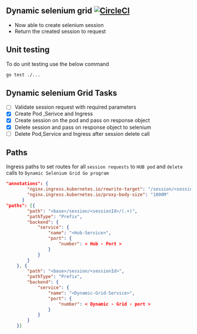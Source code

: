 ## Dynamic selenium grid  [![CircleCI](https://circleci.com/gh/thulasipavankumar/Dynamic-Selenium-Grid-Kubernetes/tree/master.svg?style=svg)](https://circleci.com/gh/thulasipavankumar/Dynamic-Selenium-Grid-Kubernetes/tree/master)
- Now able to create selenium session
- Return the created session to request

## Unit testing

To do unit testing use the below command
```bash
go test ./...
```

## Dynamic selenium Grid Tasks
- [ ] Validate session request with required parameters
- [x] Create Pod ,Serivce and Ingress
- [x] Create session  on the pod and pass on response object
- [x] Delete session and pass on response object to selenium 
- [ ] Delete Pod,Service and Ingress after session delete call

## Paths
Ingress paths to set routes for all `session requests` to `HUB pod` and `delete` calls to `Dynamic Selenium Grid Go program`
```json
"annotations": {
        "nginx.ingress.kubernetes.io/rewrite-target": "/session/<sessionId>/$1",
        "nginx.ingress.kubernetes.io/proxy-body-size": "1000M"
      }
"paths": [{
		"path": "<base>/session/<sessionId>/(.+)",
		"pathType": "Prefix",
		"backend": {
			"service": {
				"name": "<Hub-Service>",
				"port": {
					"number": < Hub - Port >
				}
			}
		}
	}, {
		"path": "<base>/session/<sessionId>",
		"pathType": "Prefix",
		"backend": {
			"service": {
				"name": "<Dynamic-Grid-Service>",
				"port": {
					"number": < Dynamic - Grid - port >
				}
			}
		}
	}]
```


